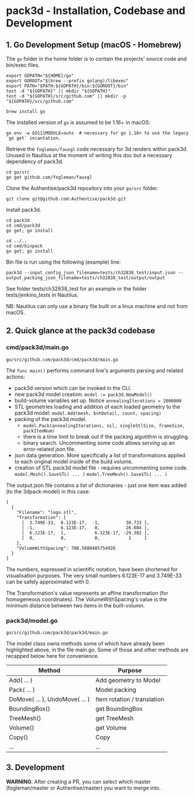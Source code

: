 # pack3d - Installation, Codebase and Development


## 1. Go Development Setup (macOS - Homebrew)

The `go` folder in the home folder is to contain the projects' source code and bin/exec files.

```
export GOPATH="${HOME}/go"
export GOROOT="$(brew --prefix golang)/libexec"
export PATH="$PATH:${GOPATH}/bin:${GOROOT}/bin"
test -d "${GOPATH}" || mkdir "${GOPATH}"
test -d "${GOPATH}/src/github.com" || mkdir -p "${GOPATH}/src/github.com"
```

```
brew install go
```

The installed version of `go` is assumed to be 1.16+ in macOS:

```
go env -w GO111MODULE=auto  # necessary for go 1.16+ to use the legacy `go get` incantation.
```

Retrieve the `fogleman/fauxgl` code necessary for 3d renders within pack3d.
Unused in Nautilus at the moment of writing this doc but a necessary dependency of pack3d.

```
cd go/src
go get github.com/fogleman/fauxgl
```

Clone the Authentise/pack3d repository into your `go/src` folder.

```
git clone git@github.com:Authentise/pack3d.git
```

Install pack3d.

```
cd pack3d
cd cmd/pack3d
go get; go install
```

```
cd ../..
cd cmd/binpack
go get; go install
```

Bin file is run using the following (example) line:
```
pack3d --input_config_json_filename=tests/ch32838_test/input.json --output_packing_json_filename=tests/ch32838_test/output/output
```

See folder tests/ch32838_test for an example or the folder tests/jenkins_tests in Nautilus.

NB: Nautilus can only use a binary file built on a linux machine and not from macOS.



## 2. Quick glance at the pack3d codebase

### cmd/pack3d/main.go
```go/src/github.com/pack3d/cmd/pack3d/main.go```

The ```func main()``` performs command line's arguments parsing and related actions:

- pack3d version which can be invoked in the CLI.
- new pack3d model creation: ```model := pack3d.NewModel()```
- build-volume variables set up. Notice ```annealingIterations = 2000000```
- STL geometries loading and addition of each loaded geometry to the pack3d model: ```model.Add(mesh, bvhDetail, count, spacing)```
- packing of the pack3d model.
  - ```model.Pack(annealingIterations, nil, singleStlSize, frameSize, packItemNum)```
  - there is a time limit to break out if the packing algotithm is struggling.
  - binary search. Uncommenting some code allows serving up an error-related json file.
- json data generation. More specifically a list of transformations applied to each original model inside of the build volume.
- creation of STL pack3d model file - requires uncommenting some code. ```model.Mesh().SaveSTL( ... )```
```model.TreeMesh().SaveSTL( ... )```

The output.json file contains a list of dictionaries - just one item was added (to the 3dpack-model) in this case:

```
[
  {
    "Filename": "logo.stl",
    "Transformation": [
      [  3.749E-33,  6.123E-17,  -1,          30.733 ],
      [ -1,          6.123E-17,   0,          26.604 ],
      [  6.123E-17,  1,           6.123E-17, -29.382 ],
      [  0,          0,           0,           1     ]
    ],
    "VolumeWithSpacing": 780.5089485754926
  }
]
```

The numbers, expressed in scientific notation, have been shortened for visualisation purposes. The very small numbers 6.123E-17 and 3.749E-33 can be safely approximated with 0.

The Transformation's value represents an affine transformation (for homogeneous coordinates). The VolumeWithSpacing's value is the minimum distance between two items in the built-volumn.

### pack3d/model.go

```go/src/github.com/pack3d/pack3d/main.go```

The model class owns methods some of which have already been highlighted above, in the file main.go. Some of those and other methods are recapped below here for convenience.

|Method|Purpose|
|-|-|
|Add( ... )|Add geometry to Model|
|Pack( ... )|Model packing|
|DoMove( ... ), UndoMove( ... )|Item rotation / translation|
|BoundingBox()| get BoundingBox |
|TreeMesh()|get TreeMesh|
|Volume()|get Volume |
|Copy()| Copy |
|...|...|


## 3. Development

__WARNING__: After creating a PR, you can select which master (fogleman/master or Authentise/master) you want to merge into.
